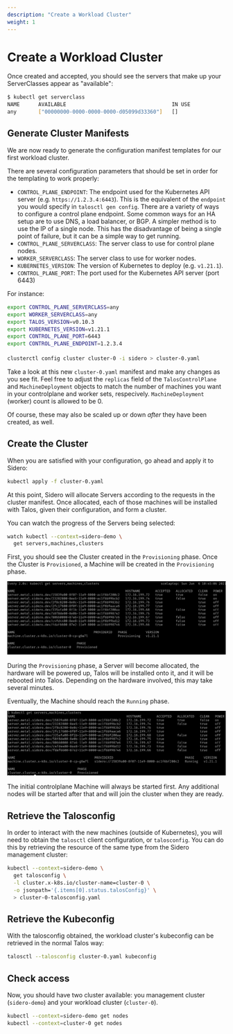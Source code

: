 ```yaml
---
description: "Create a Workload Cluster"
weight: 1
---
```


# Create a Workload Cluster

Once created and accepted, you should see the servers that make up your ServerClasses appear as "available":

```bash
$ kubectl get serverclass
NAME      AVAILABLE                                  IN USE
any       ["00000000-0000-0000-0000-d05099d33360"]   []
```

## Generate Cluster Manifests

We are now ready to generate the configuration manifest templates for our first workload
cluster.

There are several configuration parameters that should be set in order for the templating to work properly:

- `CONTROL_PLANE_ENDPOINT`: The endpoint used for the Kubernetes API server (e.g. `https://1.2.3.4:6443`).
  This is the equivalent of the `endpoint` you would specify in `talosctl gen config`.
  There are a variety of ways to configure a control plane endpoint.
  Some common ways for an HA setup are to use DNS, a load balancer, or BGP.
  A simpler method is to use the IP of a single node.
  This has the disadvantage of being a single point of failure, but it can be a simple way to get running.
- `CONTROL_PLANE_SERVERCLASS`: The server class to use for control plane nodes.
- `WORKER_SERVERCLASS`: The server class to use for worker nodes.
- `KUBERNETES_VERSION`: The version of Kubernetes to deploy (e.g. `v1.21.1`).
- `CONTROL_PLANE_PORT`: The port used for the Kubernetes API server (port 6443)

For instance:

```bash
export CONTROL_PLANE_SERVERCLASS=any
export WORKER_SERVERCLASS=any
export TALOS_VERSION=v0.10.3
export KUBERNETES_VERSION=v1.21.1
export CONTROL_PLANE_PORT=6443
export CONTROL_PLANE_ENDPOINT=1.2.3.4

clusterctl config cluster cluster-0 -i sidero > cluster-0.yaml
```

Take a look at this new `cluster-0.yaml` manifest and make any changes as you
see fit.
Feel free to adjust the `replicas` field of the `TalosControlPlane` and `MachineDeployment` objects to match the number of machines you want in your controlplane and worker sets, respecively.
`MachineDeployment` (worker) count is allowed to be 0.

Of course, these may also be scaled up or down _after_ they have been created,
as well.

## Create the Cluster

When you are satisfied with your configuration, go ahead and apply it to Sidero:

```bash
kubectl apply -f cluster-0.yaml
```

At this point, Sidero will allocate Servers according to the requests in the
cluster manifest.
Once allocated, each of those machines will be installed with Talos, given their
configuration, and form a cluster.

You can watch the progress of the Servers being selected:

```bash
watch kubectl --context=sidero-demo \
  get servers,machines,clusters
```

First, you should see the Cluster created in the `Provisioning` phase.
Once the Cluster is `Provisioned`, a Machine will be created in the
`Provisioning` phase.

![machine provisioning](./images/sidero-cluster-start.png)

During the `Provisioning` phase, a Server will become allocated, the hardware
will be powered up, Talos will be installed onto it, and it will be rebooted
into Talos.
Depending on the hardware involved, this may take several minutes.

Eventually, the Machine should reach the `Running` phase.

![machine_running](./images/sidero-cluster-up.png)

The initial controlplane Machine will always be started first.
Any additional nodes will be started after that and will join the cluster when
they are ready.

## Retrieve the Talosconfig

In order to interact with the new machines (outside of Kubernetes), you will
need to obtain the `talosctl` client configuration, or `talosconfig`.
You can do this by retrieving the resource of the same type from the Sidero
management cluster:

```bash
kubectl --context=sidero-demo \
  get talosconfig \
  -l cluster.x-k8s.io/cluster-name=cluster-0 \
  -o jsonpath='{.items[0].status.talosConfig}' \
  > cluster-0-talosconfig.yaml
```

## Retrieve the Kubeconfig

With the talosconfig obtained, the workload cluster's kubeconfig can be retrieved in the normal Talos way:

```bash
talosctl --talosconfig cluster-0.yaml kubeconfig
```

## Check access

Now, you should have two cluster available:  you management cluster
(`sidero-demo`) and your workload cluster (`cluster-0`).

```bash
kubectl --context=sidero-demo get nodes
kubectl --context=cluster-0 get nodes
```
